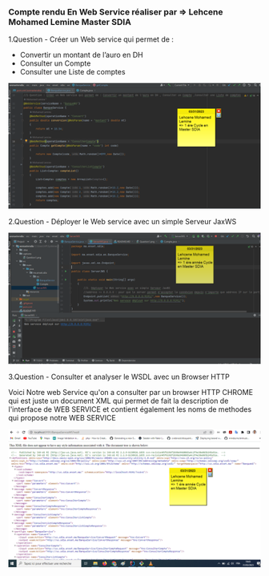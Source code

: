 <h3>Compte rendu En Web Service réaliser par => Lehcene Mohamed Lemine Master SDIA
</h3>
<p>1.Question - Créer un Web service qui permet de : </p>
<ul>
<li>Convertir un montant de l’auro en DH</li>
<li>Consulter un Compte</li>
<li>Consulter une Liste de comptes</li>
</ul>
<img src="captures/Question1.png"/>

<p>2.Question - Déployer le Web service avec un simple Serveur JaxWS</p>
<img src="captures/Question2.png">

<p>3.Question - Consulter et analyser le WSDL avec un Browser HTTP</p>
<p>Voici Notre web Service qu'on a consulter par un browser HTTP CHROME qui est juste un document XML qui permet de fait la description de l'interface de WEB SERVICE et contient également les noms de methodes qui propose notre WEB SERVICE</p>
<img src="captures/Question3.png"/>